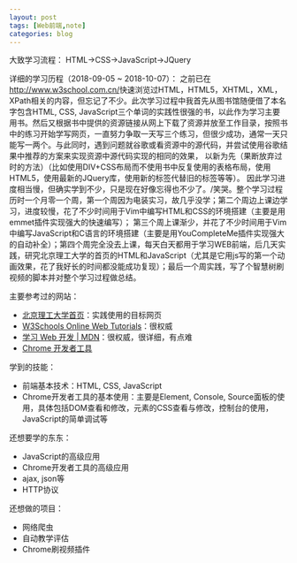 ```yaml
---
layout: post
tags: [Web前端,note]
categories: blog
---
```


大致学习流程： HTML->CSS->JavaScript->JQuery

详细的学习历程（2018-09-05 ~ 2018-10-07）： 之前已在<http://www.w3school.com.cn/>快速浏览过HTML，HTML5，XHTML，XML，XPath相关的内容，但忘记了不少。此次学习过程中我首先从图书馆随便借了本名字包含HTML, CSS, JavaScript三个单词的实践性很强的书，以此作为学习主要用书。然后又根据书中提供的资源链接从网上下载了资源并放至工作目录，按照书中的练习开始学写网页，一直努力争取一天写三个练习，但很少成功，通常一天只能写一两个。与此同时，遇到问题就谷歌或看资源中的源代码，并尝试使用谷歌结果中推荐的方案来实现资源中源代码实现的相同的效果， 以新为先（果断放弃过时的方法）（比如使用DIV+CSS布局而不使用书中反复使用的表格布局，使用HTML5，使用最新的JQuery库，使用新的标签代替旧的标签等等）。 因此学习进度相当慢，但确实学到不少，只是现在好像忘得也不少了。/笑哭。整个学习过程历时一个月零一个周，第一个周因为电装实习，故几乎没学；第二个周边上课边学习，进度较慢，花了不少时间用于Vim中编写HTML和CSS的环境搭建（主要是用emmet插件实现强大的快速编写）； 第三个周上课渐少，并花了不少时间用于Vim中编写JavaScript和C语言的环境搭建（主要是用YouCompleteMe插件实现强大的自动补全）；第四个周完全没去上课，每天白天都用于学习WEB前端，后几天实践，研究北京理工大学的首页的HTML和JavaScript（尤其是它用js写的第一个动画效果，花了我好长的时间都没能成功复现）；最后一个周实践，写了个智慧树刷视频的脚本并对整个学习过程做总结。

主要参考过的网站：
* [北京理工大学首页](http://www.bit.edu.cn/)：实践使用的目标网页
* [W3Schools Online Web Tutorials](https://www.w3schools.com/)：很权威
* [学习 Web 开发 | MDN](https://developer.mozilla.org/zh-CN/docs/Learn)：很权威，很详细，有点难
* [Chrome 开发者工具](https://developers.google.com/web/tools/chrome-devtools/)

学到的技能：
* 前端基本技术：HTML, CSS, JavaScript
* Chrome开发者工具的基本使用：主要是Element, Console, Source面板的使用，具体包括DOM查看和修改，元素的CSS查看与修改，控制台的使用，JavaScript的简单调试等

还想要学的东东：
* JavaScript的高级应用
* Chrome开发者工具的高级应用
* ajax, json等
* HTTP协议

还想做的项目：
* 网络爬虫
* 自动教学评估
* Chrome刷视频插件

